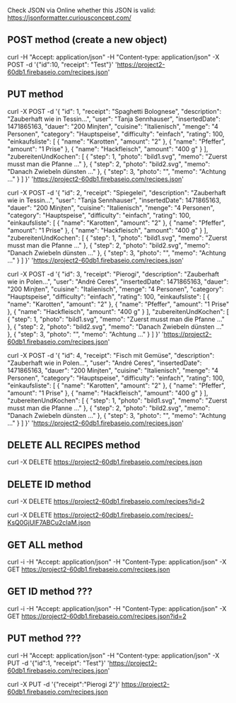 Check JSON via Online whether this JSON is valid: https://jsonformatter.curiousconcept.com/

## POST method (create a new object)

curl -H "Accept: application/json" -H "Content-type: application/json" -X POST -d '{"id":10, "receipt": "Test"}' 'https://project2-60db1.firebaseio.com/recipes.json'

## PUT method

curl -X POST -d '{
    "id": 1,
    "receipt": "Spaghetti Bolognese",
    "description": "Zauberhaft wie in Tessin...",
    "user": "Tanja Sennhauser",
    "insertedDate": 1471865163,
    "dauer": "200 Minjten",
    "cuisine": "Italienisch",
    "menge": "4 Personen",
    "category": "Hauptspeise",
    "difficulty": "einfach",
    "rating": 100,
    "einkaufsliste": [
      {
        "name": "Karotten",
        "amount": "2"
      },
      {
        "name": "Pfeffer",
        "amount": "1 Prise"
      },
      {
        "name": "Hackfleisch",
        "amount": "400 g"
      }
    ],
    "zubereitenUndKochen": [
      {
        "step": 1,
        "photo": "bild1.svg",
        "memo": "Zuerst musst man die Pfanne ..."
      },
      {
        "step": 2,
        "photo": "bild2.svg",
        "memo": "Danach Zwiebeln dünsten ..."
      },
      {
        "step": 3,
        "photo": "",
        "memo": "Achtung ..."
      }
    ]
  }' 'https://project2-60db1.firebaseio.com/recipes.json'
  
curl -X POST -d '{
    "id": 2,
    "receipt": "Spiegelei",
    "description": "Zauberhaft wie in Tessin...",
    "user": "Tanja Sennhauser",
    "insertedDate": 1471865163,
    "dauer": "200 Minjten",
    "cuisine": "Italienisch",
    "menge": "4 Personen",
    "category": "Hauptspeise",
    "difficulty": "einfach",
    "rating": 100,
    "einkaufsliste": [
      {
        "name": "Karotten",
        "amount": "2"
      },
      {
        "name": "Pfeffer",
        "amount": "1 Prise"
      },
      {
        "name": "Hackfleisch",
        "amount": "400 g"
      }
    ],
    "zubereitenUndKochen": [
      {
        "step": 1,
        "photo": "bild1.svg",
        "memo": "Zuerst musst man die Pfanne ..."
      },
      {
        "step": 2,
        "photo": "bild2.svg",
        "memo": "Danach Zwiebeln dünsten ..."
      },
      {
        "step": 3,
        "photo": "",
        "memo": "Achtung ..."
      }
    ]
  }' 'https://project2-60db1.firebaseio.com/recipes.json'

curl -X POST -d '{
   "id": 3,
   "receipt": "Pierogi",
   "description": "Zauberhaft wie in Polen...",
   "user": "André Ceres",
   "insertedDate": 1471865163,
   "dauer": "200 Minjten",
   "cuisine": "Italienisch",
   "menge": "4 Personen",
   "category": "Hauptspeise",
   "difficulty": "einfach",
   "rating": 100,
   "einkaufsliste": [
     {
       "name": "Karotten",
       "amount": "2"
     },
     {
       "name": "Pfeffer",
       "amount": "1 Prise"
     },
     {
       "name": "Hackfleisch",
       "amount": "400 g"
     }
   ],
   "zubereitenUndKochen": [
     {
       "step": 1,
       "photo": "bild1.svg",
       "memo": "Zuerst musst man die Pfanne ..."
     },
     {
       "step": 2,
       "photo": "bild2.svg",
       "memo": "Danach Zwiebeln dünsten ..."
     },
     {
       "step": 3,
       "photo": "",
       "memo": "Achtung ..."
     }
   ]
 }' 'https://project2-60db1.firebaseio.com/recipes.json'
 
 
 curl -X POST -d '{
    "id": 4,
    "receipt": "Fisch mit Gemüse",
    "description": "Zauberhaft wie in Polen...",
    "user": "André Ceres",
    "insertedDate": 1471865163,
    "dauer": "200 Minjten",
    "cuisine": "Italienisch",
    "menge": "4 Personen",
    "category": "Hauptspeise",
    "difficulty": "einfach",
    "rating": 100,
    "einkaufsliste": [
      {
        "name": "Karotten",
        "amount": "2"
      },
      {
        "name": "Pfeffer",
        "amount": "1 Prise"
      },
      {
        "name": "Hackfleisch",
        "amount": "400 g"
      }
    ],
    "zubereitenUndKochen": [
      {
        "step": 1,
        "photo": "bild1.svg",
        "memo": "Zuerst musst man die Pfanne ..."
      },
      {
        "step": 2,
        "photo": "bild2.svg",
        "memo": "Danach Zwiebeln dünsten ..."
      },
      {
        "step": 3,
        "photo": "",
        "memo": "Achtung ..."
      }
    ]
  }' 'https://project2-60db1.firebaseio.com/recipes.json'

## DELETE ALL RECIPES method

curl -X DELETE https://project2-60db1.firebaseio.com/recipes.json

## DELETE ID method

curl -X DELETE https://project2-60db1.firebaseio.com/recipes?id=2

curl -X DELETE https://project2-60db1.firebaseio.com/recipes/-KsQ0GjUlF7ABCu2cIaM.json

## GET ALL method

curl -i -H "Accept: application/json" -H "Content-Type: application/json" -X GET https://project2-60db1.firebaseio.com/recipes.json

## GET ID method ???

curl -i -H "Accept: application/json" -H "Content-Type: application/json" -X GET https://project2-60db1.firebaseio.com/recipes.json?id=2

## PUT method ???

curl -H "Accept: application/json" -H "Content-type: application/json" -X PUT -d '{"id":1, "receipt": "Test"}' 'https://project2-60db1.firebaseio.com/recipes.json'

curl -X PUT -d '{"receipt":"Pierogi 2"}' https://project2-60db1.firebaseio.com/recipes.json
